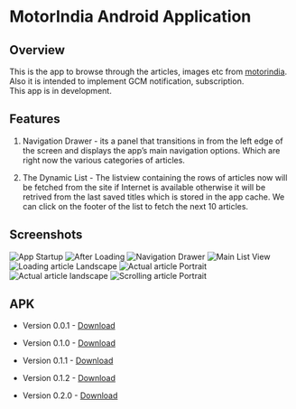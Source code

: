 MotorIndia Android Application
==============================



Overview
--------

This is the app to browse through the articles, images etc from [motorindia][1].  
Also it is intended to implement GCM notification, subscription.  
This app is in development.


Features
--------

1. Navigation Drawer - its a panel that transitions in from the left edge of the screen 
and displays the app’s main navigation options. Which are right now the various categories
of articles.


2. The Dynamic List - The listview containing the rows of articles now will be fetched from the site 
if Internet is available otherwise it will be retrived from the last saved titles which is stored in 
the app cache. We can click on the footer of the list to fetch the next 10 articles.


Screenshots
-----------

![App Startup](http://spider.nitt.edu/~adityap/resources/Motorindia/screenshots/V0.2.0_app_startup.png)
![After Loading](http://spider.nitt.edu/~adityap/resources/Motorindia/screenshots/V0.2.0_after_loading.png)
![Navigation Drawer](http://spider.nitt.edu/~adityap/resources/Motorindia/screenshots/V0.2.0_navigation_drawer.png)
![Main List View](http://spider.nitt.edu/~adityap/resources/Motorindia/screenshots/V0.2.0_mainlistview.png)
![Loading article Landscape](http://spider.nitt.edu/~adityap/resources/Motorindia/screenshots/V0.2.0_loading_landscape.png)
![Actual article Portrait](http://spider.nitt.edu/~adityap/resources/Motorindia/screenshots/V0.2.0_article_portrait.png)
![Actual article landscape](http://spider.nitt.edu/~adityap/resources/Motorindia/screenshots/V0.2.0_article_landscape.png)
![Scrolling article Portrait](http://spider.nitt.edu/~adityap/resources/Motorindia/screenshots/V0.2.0_article_scrolling.png)


APK
----------

* Version 0.0.1 - [Download][2]

* Version 0.1.0 - [Download][3]

* Version 0.1.1 - [Download][4]

* Version 0.1.2 - [Download][5]

* Version 0.2.0 - [Download][6]

[1]: http://www.motorindiaonline.in/
[2]: http://spider.nitt.edu/~adityap/resources/Motorindia/MotorIndiaV0.0.1.apk
[3]: http://spider.nitt.edu/~adityap/resources/Motorindia/MotorIndiaV0.1.0.apk
[4]: http://spider.nitt.edu/~adityap/resources/Motorindia/MotorIndiaV0.1.1.apk
[5]: http://spider.nitt.edu/~adityap/resources/Motorindia/MotorIndiaV0.1.2.apk
[6]: http://spider.nitt.edu/~adityap/resources/Motorindia/MotorIndiaV0.2.0.apk
